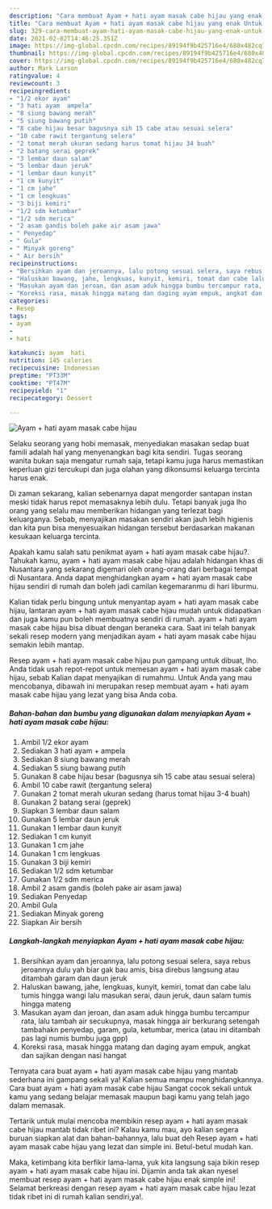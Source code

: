 ```yaml
---
description: "Cara membuat Ayam + hati ayam masak cabe hijau yang enak Untuk Jualan"
title: "Cara membuat Ayam + hati ayam masak cabe hijau yang enak Untuk Jualan"
slug: 329-cara-membuat-ayam-hati-ayam-masak-cabe-hijau-yang-enak-untuk-jualan
date: 2021-02-02T14:46:25.351Z
image: https://img-global.cpcdn.com/recipes/89194f9b425716e4/680x482cq70/ayam-hati-ayam-masak-cabe-hijau-foto-resep-utama.jpg
thumbnail: https://img-global.cpcdn.com/recipes/89194f9b425716e4/680x482cq70/ayam-hati-ayam-masak-cabe-hijau-foto-resep-utama.jpg
cover: https://img-global.cpcdn.com/recipes/89194f9b425716e4/680x482cq70/ayam-hati-ayam-masak-cabe-hijau-foto-resep-utama.jpg
author: Mark Larson
ratingvalue: 4
reviewcount: 3
recipeingredient:
- "1/2 ekor ayam"
- "3 hati ayam  ampela"
- "8 siung bawang merah"
- "5 siung bawang putih"
- "8 cabe hijau besar bagusnya sih 15 cabe atau sesuai selera"
- "10 cabe rawit tergantung selera"
- "2 tomat merah ukuran sedang harus tomat hijau 34 buah"
- "2 batang serai geprek"
- "3 lembar daun salam"
- "5 lembar daun jeruk"
- "1 lembar daun kunyit"
- "1 cm kunyit"
- "1 cm jahe"
- "1 cm lengkuas"
- "3 biji kemiri"
- "1/2 sdm ketumbar"
- "1/2 sdm merica"
- "2 asam gandis boleh pake air asam jawa"
- " Penyedap"
- " Gula"
- " Minyak goreng"
- " Air bersih"
recipeinstructions:
- "Bersihkan ayam dan jeroannya, lalu potong sesuai selera, saya rebus jeroannya dulu yah biar gak bau amis, bisa direbus langsung atau ditambah garam dan daun jeruk"
- "Haluskan bawang, jahe, lengkuas, kunyit, kemiri, tomat dan cabe lalu tumis hingga wangi lalu masukan serai, daun jeruk, daun salam tumis hingga mateng"
- "Masukan ayam dan jeroan, dan asam aduk hingga bumbu tercampur rata, lalu tambah air secukupnya, masak hingga air berkurang setengah tambahakn penyedap, garam, gula, ketumbar, merica (atau ini ditambah pas lagi numis bumbu juga gpp)"
- "Koreksi rasa, masak hingga matang dan daging ayam empuk, angkat dan sajikan dengan nasi hangat"
categories:
- Resep
tags:
- ayam
- 
- hati

katakunci: ayam  hati 
nutrition: 145 calories
recipecuisine: Indonesian
preptime: "PT33M"
cooktime: "PT47M"
recipeyield: "1"
recipecategory: Dessert

---
```



![Ayam + hati ayam masak cabe hijau](https://img-global.cpcdn.com/recipes/89194f9b425716e4/680x482cq70/ayam-hati-ayam-masak-cabe-hijau-foto-resep-utama.jpg)

Selaku seorang yang hobi memasak, menyediakan masakan sedap buat famili adalah hal yang menyenangkan bagi kita sendiri. Tugas seorang  wanita bukan saja mengatur rumah saja, tetapi kamu juga harus memastikan keperluan gizi tercukupi dan juga olahan yang dikonsumsi keluarga tercinta harus enak.

Di zaman  sekarang, kalian sebenarnya dapat mengorder santapan instan meski tidak harus repot memasaknya lebih dulu. Tetapi banyak juga lho orang yang selalu mau memberikan hidangan yang terlezat bagi keluarganya. Sebab, menyajikan masakan sendiri akan jauh lebih higienis dan kita pun bisa menyesuaikan hidangan tersebut berdasarkan makanan kesukaan keluarga tercinta. 



Apakah kamu salah satu penikmat ayam + hati ayam masak cabe hijau?. Tahukah kamu, ayam + hati ayam masak cabe hijau adalah hidangan khas di Nusantara yang sekarang digemari oleh orang-orang dari berbagai tempat di Nusantara. Anda dapat menghidangkan ayam + hati ayam masak cabe hijau sendiri di rumah dan boleh jadi camilan kegemaranmu di hari liburmu.

Kalian tidak perlu bingung untuk menyantap ayam + hati ayam masak cabe hijau, lantaran ayam + hati ayam masak cabe hijau mudah untuk didapatkan dan juga kamu pun boleh membuatnya sendiri di rumah. ayam + hati ayam masak cabe hijau bisa dibuat dengan beraneka cara. Saat ini telah banyak sekali resep modern yang menjadikan ayam + hati ayam masak cabe hijau semakin lebih mantap.

Resep ayam + hati ayam masak cabe hijau pun gampang untuk dibuat, lho. Anda tidak usah repot-repot untuk memesan ayam + hati ayam masak cabe hijau, sebab Kalian dapat menyajikan di rumahmu. Untuk Anda yang mau mencobanya, dibawah ini merupakan resep membuat ayam + hati ayam masak cabe hijau yang lezat yang bisa Anda coba.

<!--inarticleads1-->

##### Bahan-bahan dan bumbu yang digunakan dalam menyiapkan Ayam + hati ayam masak cabe hijau:

1. Ambil 1/2 ekor ayam
1. Sediakan 3 hati ayam + ampela
1. Sediakan 8 siung bawang merah
1. Sediakan 5 siung bawang putih
1. Gunakan 8 cabe hijau besar (bagusnya sih 15 cabe atau sesuai selera)
1. Ambil 10 cabe rawit (tergantung selera)
1. Gunakan 2 tomat merah ukuran sedang (harus tomat hijau 3-4 buah)
1. Gunakan 2 batang serai (geprek)
1. Siapkan 3 lembar daun salam
1. Gunakan 5 lembar daun jeruk
1. Gunakan 1 lembar daun kunyit
1. Sediakan 1 cm kunyit
1. Gunakan 1 cm jahe
1. Gunakan 1 cm lengkuas
1. Gunakan 3 biji kemiri
1. Sediakan 1/2 sdm ketumbar
1. Gunakan 1/2 sdm merica
1. Ambil 2 asam gandis (boleh pake air asam jawa)
1. Sediakan  Penyedap
1. Ambil  Gula
1. Sediakan  Minyak goreng
1. Siapkan  Air bersih




<!--inarticleads2-->

##### Langkah-langkah menyiapkan Ayam + hati ayam masak cabe hijau:

1. Bersihkan ayam dan jeroannya, lalu potong sesuai selera, saya rebus jeroannya dulu yah biar gak bau amis, bisa direbus langsung atau ditambah garam dan daun jeruk
1. Haluskan bawang, jahe, lengkuas, kunyit, kemiri, tomat dan cabe lalu tumis hingga wangi lalu masukan serai, daun jeruk, daun salam tumis hingga mateng
1. Masukan ayam dan jeroan, dan asam aduk hingga bumbu tercampur rata, lalu tambah air secukupnya, masak hingga air berkurang setengah tambahakn penyedap, garam, gula, ketumbar, merica (atau ini ditambah pas lagi numis bumbu juga gpp)
1. Koreksi rasa, masak hingga matang dan daging ayam empuk, angkat dan sajikan dengan nasi hangat




Ternyata cara buat ayam + hati ayam masak cabe hijau yang mantab sederhana ini gampang sekali ya! Kalian semua mampu menghidangkannya. Cara buat ayam + hati ayam masak cabe hijau Sangat cocok sekali untuk kamu yang sedang belajar memasak maupun bagi kamu yang telah jago dalam memasak.

Tertarik untuk mulai mencoba membikin resep ayam + hati ayam masak cabe hijau mantab tidak ribet ini? Kalau kamu mau, ayo kalian segera buruan siapkan alat dan bahan-bahannya, lalu buat deh Resep ayam + hati ayam masak cabe hijau yang lezat dan simple ini. Betul-betul mudah kan. 

Maka, ketimbang kita berfikir lama-lama, yuk kita langsung saja bikin resep ayam + hati ayam masak cabe hijau ini. Dijamin anda tak akan nyesel membuat resep ayam + hati ayam masak cabe hijau enak simple ini! Selamat berkreasi dengan resep ayam + hati ayam masak cabe hijau lezat tidak ribet ini di rumah kalian sendiri,ya!.

